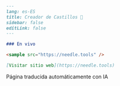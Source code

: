 ```markdown
---
lang: es-ES
title: Creador de Castillos 🏰
sidebar: false
editLink: false
---

### En vivo

<sample src="https://needle.tools" />

[Visitar sitio web](https://needle.tools)
```

Página traducida automáticamente con IA